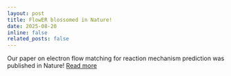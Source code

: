 ```yaml
---
layout: post
title: FlowER blossomed in Nature!
date: 2025-08-20
inline: false
related_posts: false
---
```


Our paper on electron flow matching for reaction mechanism prediction was published in Nature! [Read more](https://www.nature.com/articles/s41586-025-09426-9)